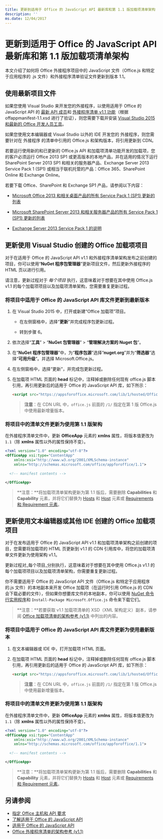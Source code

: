 ```yaml
---
title: 更新到适用于 Office 的 JavaScript API 最新库和第 1.1 版加载项清单架构
description: ''
ms.date: 12/04/2017
---
```


# <a name="update-to-the-latest-javascript-api-for-office-library-and-version-11-add-in-manifest-schema"></a>更新到适用于 Office 的 JavaScript API 最新库和第 1.1 版加载项清单架构

本文介绍了如何将 Office 外接程序项目中的 JavaScript 文件（Office.js 和特定于应用程序的 .js 文件）和外接程序清单验证文件更新到版本 1.1。

## <a name="use-the-most-up-to-date-project-files"></a>使用最新项目文件

如果您使用 Visual Studio 来开发您的外接程序，以使用适用于 Office 的 JavaScript API 的 [最新 API 成员](https://dev.office.com/reference/add-ins/what's-changed-in-the-javascript-api-for-office)和 [外接程序清单 v1.1 功能](../develop/add-in-manifests.md)（根据 offappmanifest-1.1.xsd 进行了验证），则您需要下载并安装 [Visual Studio 2015 和最新的 Office 开发人员工具](https://www.visualstudio.com/features/office-tools-vs)。

如果您使用文本编辑器或 Visual Studio 以外的 IDE 开发您的 外接程序，则您需要针对在 外接程序 的清单中引用的 Office.js 和架构版本，将引用更新到 CDN。

若要运行使用新的和已更新的 Office.js API 和加载项清单功能开发的加载项，您的客户必须运行 Office 2013 SP1 或更高版本的本地产品，并在适用的情况下运行 SharePoint Server 2013 SP1 和相关的服务器产品、Exchange Server 2013 Service Pack 1 (SP1) 或相当于联机托管的产品：Office 365、SharePoint Online 和 Exchange Online。

若要下载 Office、SharePoint 和 Exchange SP1 产品，请参阅以下内容：

- [Microsoft Office 2013 和相关桌面产品的所有 Service Pack 1 (SP1) 更新的列表](http://support.microsoft.com/kb/2850036)
    
- [Microsoft SharePoint Server 2013 和相关服务器产品的所有 Service Pack 1 (SP1) 更新的列表](http://support.microsoft.com/kb/2850035)
    
- [Exchange Server 2013 Service Pack 1 的说明](http://support.microsoft.com/kb/2926248)
    

## <a name="updating-an-office-add-in-project-created-with-visual-studio"></a>更新使用 Visual Studio 创建的 Office 加载项项目

对于在适用于 Office 的 JavaScript API v1.1 和外接程序清单架构发布之前创建的项目，你可以使用“**NuGet 程序包管理器**”更新项目文件，然后更新外接程序的 HTML 页以进行引用。 

请注意，更新过程对于 _每个项目_ 执行，这意味着对于想要在其中使用 Office.js v1.1 的每个加载项项目以及加载项清单架构，您需要重复更新过程。


### <a name="update-the-javascript-api-for-office-library-files-in-your-project-to-the-newest-release"></a>将项目中适用于 Office 的 JavaScript API 库文件更新到最新版本


1. 在 Visual Studio 2015 中，打开或新建“Office 加载项”项目。
    
      - 在左侧窗格中，选择“**更新**”并完成程序包更新过程。
    
      - 转到步骤 6。
    
2. 依次选择“**工具**” > “**NuGet 包管理器**” > “**管理解决方案的 Nuget 包**”。
    
3. 在“**NuGet 程序包管理器**”中，为“**程序包源**”选择“**nuget.org**”并为“**筛选器**”选择“**可用升级**”。并选择 Microsoft.Office.js。
    
4. 在左侧窗格中，选择“更新”，并完成包更新过程。
    
5. 在加载项 HTML 页面的 **head** 标记中，注释掉或删除任何现有 office.js 脚本引用，再引用更新后的适用于 Office 的 JavaScript API 库，如下所示：
    
    ```html
    <script src="https://appsforoffice.microsoft.com/lib/1/hosted/Office.js" type="text/javascript"></script>
    ```

    > **注意**：在 CDN URL 中，`office.js` 前面的 `/1/` 指定在第 1 版 Office.js 中使用最新增量版本。   


### <a name="update-the-manifest-file-in-your-project-to-use-schema-version-11"></a>将项目中的清单文件更新为使用第 1.1 版架构

在外接程序清单文件中，更新 **OfficeApp** 元素的 **xmlns** 属性，将版本值更改为 `1.1`（除 **xmlns** 属性以外的属性保持不变）。
    
```xml
<?xml version="1.0" encoding="utf-8"?>
<OfficeApp xsi:type="ContentApp" 
    xmlns:xsi="http://www.w3.org/2001/XMLSchema-instance" 
    xmlns="http://schemas.microsoft.com/office/appforoffice/1.1">
  
  <!-- manifest contents -->

</OfficeApp>
```

> **注意：**将加载项清单架构更新为第 1.1 版后，需要删除 **Capabilities** 和 **Capability** 元素，并将它们替换为 [Hosts](https://dev.office.com/reference/add-ins/manifest/hosts) 和 [Host](https://dev.office.com/reference/add-ins/manifest/hosts) 元素或 [Requirements 和 Requirement 元素](specify-office-hosts-and-api-requirements.md)。

## <a name="updating-an-office-add-in-project-created-with-a-text-editor-or-other-ide"></a>更新使用文本编辑器或其他 IDE 创建的 Office 加载项项目

对于在发布适用于 Office 的 JavaScript API v1.1 和加载项清单架构之前创建的项目，您需要将加载项的 HTML 页更新到 v1.1 的 CDN 引用库中，将您的加载项清单文件更新为使用架构 v1.1。 

更新过程对_每个项目_分别执行，这意味着对于想要在其中使用 Office.js v1.1 的每个加载项项目以及加载项清单架构，你需要重复更新过程。

你不需要适用于 Office 的 JavaScript API 文件（Office.js 和特定于应用程序的.js 文件）的本地副本来开发 Office 加载项（在运行时引用 Office.js 的 CDN 会下载必要的文件），但如果你想要库文件的本地副本，你可以使用 [NuGet 命令行实用程序](http://docs.nuget.org/consume/installing-nuget)和 `Install-Package Microsoft.Office.js` 命令来下载它们。

> **注意：**若要获取 v1.1 加载项清单的 XSD（XML 架构定义）副本，请参阅 [Office 加载项清单的架构参考 (v1.1)](../develop/add-in-manifests.md) 中列出的内容。


### <a name="update-the-javascript-api-for-office-library-files-in-your-project-to-use-the-newest-release"></a>将项目中适用于 Office 的 JavaScript API 库文件更新为使用最新版本

1. 在文本编辑器或 IDE 中，打开加载项 HTML 页面。
    
2. 在加载项 HTML 页面的 **head** 标记中，注释掉或删除任何现有 office.js 脚本引用，再引用更新后的适用于 Office 的 JavaScript API 库，如下所示：
    
    ```html
    <script src="https://appsforoffice.microsoft.com/lib/1/hosted/Office.js" type="text/javascript"></script>
    ```

    > **注意**：在 CDN URL 中，`office.js` 前面的 `/1/` 指定在第 1 版 Office.js 中使用最新增量版本。   

### <a name="update-the-manifest-file-in-your-project-to-use-schema-version-11"></a>将项目中的清单文件更新为使用第 1.1 版架构

在外接程序清单文件中，更新 **OfficeApp** 元素的 **xmlns** 属性，将版本值更改为 `1.1`（除 **xmlns** 属性以外的属性保持不变）。
    
```xml
<?xml version="1.0" encoding="utf-8"?>
<OfficeApp xsi:type="ContentApp" 
    xmlns:xsi="http://www.w3.org/2001/XMLSchema-instance" 
    xmlns="http://schemas.microsoft.com/office/appforoffice/1.1">
  
  <!-- manifest contents -->

</OfficeApp>
```

> **注意：**将加载项清单架构更新为第 1.1 版后，需要删除 **Capabilities** 和 **Capability** 元素，并将它们替换为 [Hosts](https://dev.office.com/reference/add-ins/manifest/hosts) 和 [Host](https://dev.office.com/reference/add-ins/manifest/hosts) 元素或 [Requirements 和 Requirement 元素](specify-office-hosts-and-api-requirements.md)。
    

## <a name="see-also"></a>另请参阅

- [指定 Office 主机和 API 要求](specify-office-hosts-and-api-requirements.md) 
- [了解适用于 Office 的 JavaScript API](understanding-the-javascript-api-for-office.md)    
- [适用于 Office 的 JavaScript API](https://dev.office.com/reference/add-ins/javascript-api-for-office)   
- [Office 外接程序清单的架构参考 (v1.1)](../develop/add-in-manifests.md)
    
